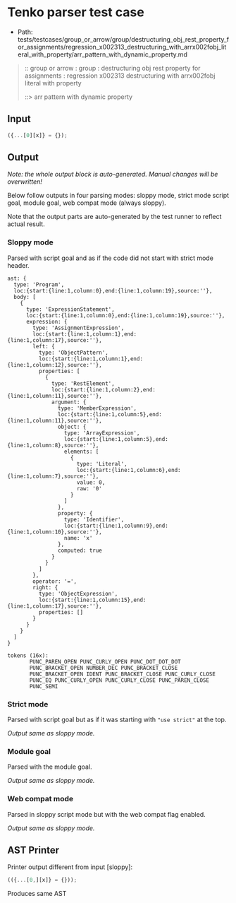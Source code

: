 # Tenko parser test case

- Path: tests/testcases/group_or_arrow/group/destructuring_obj_rest_property_for_assignments/regression_x002313_destructuring_with_arrx002fobj_literal_with_property/arr_pattern_with_dynamic_property.md

> :: group or arrow : group : destructuring obj rest property for assignments : regression x002313 destructuring with arrx002fobj literal with property
>
> ::> arr pattern with dynamic property

## Input

`````js
({...[0][x]} = {});
`````

## Output

_Note: the whole output block is auto-generated. Manual changes will be overwritten!_

Below follow outputs in four parsing modes: sloppy mode, strict mode script goal, module goal, web compat mode (always sloppy).

Note that the output parts are auto-generated by the test runner to reflect actual result.

### Sloppy mode

Parsed with script goal and as if the code did not start with strict mode header.

`````
ast: {
  type: 'Program',
  loc:{start:{line:1,column:0},end:{line:1,column:19},source:''},
  body: [
    {
      type: 'ExpressionStatement',
      loc:{start:{line:1,column:0},end:{line:1,column:19},source:''},
      expression: {
        type: 'AssignmentExpression',
        loc:{start:{line:1,column:1},end:{line:1,column:17},source:''},
        left: {
          type: 'ObjectPattern',
          loc:{start:{line:1,column:1},end:{line:1,column:12},source:''},
          properties: [
            {
              type: 'RestElement',
              loc:{start:{line:1,column:2},end:{line:1,column:11},source:''},
              argument: {
                type: 'MemberExpression',
                loc:{start:{line:1,column:5},end:{line:1,column:11},source:''},
                object: {
                  type: 'ArrayExpression',
                  loc:{start:{line:1,column:5},end:{line:1,column:8},source:''},
                  elements: [
                    {
                      type: 'Literal',
                      loc:{start:{line:1,column:6},end:{line:1,column:7},source:''},
                      value: 0,
                      raw: '0'
                    }
                  ]
                },
                property: {
                  type: 'Identifier',
                  loc:{start:{line:1,column:9},end:{line:1,column:10},source:''},
                  name: 'x'
                },
                computed: true
              }
            }
          ]
        },
        operator: '=',
        right: {
          type: 'ObjectExpression',
          loc:{start:{line:1,column:15},end:{line:1,column:17},source:''},
          properties: []
        }
      }
    }
  ]
}

tokens (16x):
       PUNC_PAREN_OPEN PUNC_CURLY_OPEN PUNC_DOT_DOT_DOT
       PUNC_BRACKET_OPEN NUMBER_DEC PUNC_BRACKET_CLOSE
       PUNC_BRACKET_OPEN IDENT PUNC_BRACKET_CLOSE PUNC_CURLY_CLOSE
       PUNC_EQ PUNC_CURLY_OPEN PUNC_CURLY_CLOSE PUNC_PAREN_CLOSE
       PUNC_SEMI
`````

### Strict mode

Parsed with script goal but as if it was starting with `"use strict"` at the top.

_Output same as sloppy mode._

### Module goal

Parsed with the module goal.

_Output same as sloppy mode._

### Web compat mode

Parsed in sloppy script mode but with the web compat flag enabled.

_Output same as sloppy mode._

## AST Printer

Printer output different from input [sloppy]:

````js
(({...[0,][x]} = {}));
````

Produces same AST
